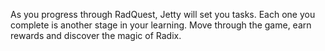 As you progress through RadQuest, Jetty will set you tasks. Each one you complete is another stage in your learning. Move through the game, earn rewards and discover the magic of Radix.
